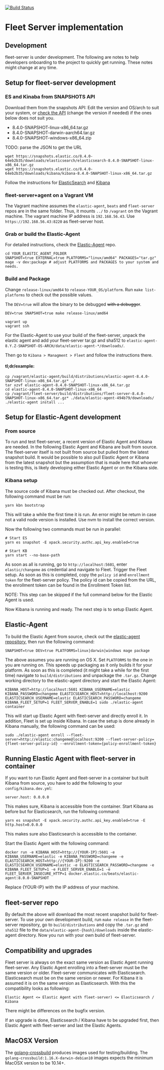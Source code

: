 [![Build Status](https://fleet-ci.elastic.co/job/fleet-server/job/fleet-server-mbp/job/main/badge/icon)](https://fleet-ci.elastic.co/job/Ingest-manager/job/fleet-server/job/main/)

# Fleet Server implementation

## Development

fleet-server is under development. The following are notes to help developers onboarding to the project to quickly get running. These notes might change at any time.

## Setup for fleet-server development

### ES and Kinaba from SNAPSHOTS API

Download them from the snapshots API:
Edit the version and OS/arch to suit your system, or [check the API](https://artifacts-api.elastic.co/v1/search/8.4-SNAPSHOT) (change the version if needed) if the ones below does not suit you.
 - 8.4.0-SNAPSHOT-linux-x86_64.tar.gz
 - 8.4.0-SNAPSHOT-darwin-aarch64.tar.gz
 - 8.4.0-SNAPSHOT-windows-x86_64.zip

TODO: parse the JSON to get the URL
```shell
wget https://snapshots.elastic.co/8.4.0-64eb2b35/downloads/elasticsearch/elasticsearch-8.4.0-SNAPSHOT-linux-x86_64.tar.gz
wget https://snapshots.elastic.co/8.4.0-64eb2b35/downloads/kibana/kibana-8.4.0-SNAPSHOT-linux-x86_64.tar.gz
```

Follow the instructions for [ElasticSearch](https://www.elastic.co/downloads/elasticsearch) and [Kibana](https://www.elastic.co/downloads/kibana)

### fleet-server+agent on a Vagrant VM

The Vagrant machine assumes the `elastic-agent`, `beats` and `fleet-server` repos are in the same folder.
Thus, it mounts `../` to `/vagrant` on the Vagrant machine. The vagrant machine IP address is `192.168.56.43`.
Use `https://192.168.56.43:8220` as fleet-server host.

### Grab or build the Elastic-Agent

For detailed instructions, check the [Elastic-Agent](https://github.com/elastic/elastic-agent) repo.
```shell
cd YOUR_ELASTIC_AGENT_FOLDER
SNAPSHOT=true EXTERNAL=true PLATFORMS="linux/amd64" PACKAGES="tar.gz" mage -v dev:package # adjust PLATFORMS and PACKAGES to your system and needs.
```

### Build and Package

Change `release-linux/amd64` to `release-YOUR_OS/platform`. Run `make list-platforms` to check
out the possible values.

The `DEV=true` will allow the binary to be debugged ~~with a debugger~~.

```shell
DEV=true SNAPSHOT=true make release-linux/amd64

vagrant up
vagrant ssh
```

For the Elastic-Agent to use your build of the fleet-server, unpack the elastic agent and add your fleet-server tar.gz and sha512 to
`elastic-agent-8.Y.Z-SNAPSHOT-OS-ARCH/data/elastic-agent-*/downloads/`. 

Then go to `Kibana > Managment > Fleet` and follow the instructions there.

#### tl;dr/example:
```shell
cp /vagrant/elastic-agent/build/distributions/elastic-agent-8.4.0-SNAPSHOT-linux-x86_64.tar.gz* ./
tar xzvf elastic-agent-8.4.0-SNAPSHOT-linux-x86_64.tar.gz
cd elastic-agent-8.4.0-SNAPSHOT-linux-x86_64
cp /vagrant/fleet-server/build/distributions/fleet-server-8.4.0-SNAPSHOT-linux-x86_64.tar.gz* ./data/elastic-agent-494b79/downloads/
./elastic-agent install ...
```

## Setup for Elastic-Agent development

### From source
To run and test fleet-server, a recent version of Elastic Agent and Kibana are needed. In the following Elastic Agent and Kibana are built from source. The fleet-server itself is not built from source but pulled from the latest snapshot build. It would be possible to also pull Elastic Agent or Kibana from the latest snapshot but the assumption that is made here that whoever is testing this, is likely developing either Elastic Agent or on the Kibana side.


### Kibana setup

The source code of Kibana must be checked out. After checkout, the following command must be run:

```
yarn kbn bootstrap
```

This will take a while the first time it is run. An error might be return in case not a valid node version is installed. Use nvm to install the correct version.

Now the following two commands must be run in parallel:

```
# Start ES
yarn es snapshot -E xpack.security.authc.api_key.enabled=true

# Start KB
yarn start --no-base-path
```

As soon as all is running, go to `http://localhost:5601`, enter `elastic/changeme` as credential and navigate to Fleet. Trigger the Fleet setup. As soon as this is completed, copy the `policy id` and `enrollment token` for the fleet-server policy. The policy id can be copied from the URL, the enrollment token can be found in the Enrollment Token list.

NOTE: This step can be skipped if the full command below for the Elastic Agent is used.

Now Kibana is running and ready. The next step is to setup Elastic Agent.

## Elastic-Agent

To build the Elastic Agent from source, check out the [elastic-agent repository](https://github.com/elastic/elastic-agent), then run the following command:

```
SNAPSHOT=true DEV=true PLATFORMS=linux|darwin|windows mage package
```

The above assumes you are running on OS X. Set `PLATFORMS` to the one in you are running on. This speeds up packaging as it only builds it for your platform. As soon as this is completed (it might take a while for the first time) navigate to `build/distributions` and unpackage the `.tar.gz`. Change working directory to the elastic-agent directory and start the Elastic Agent:

```
KIBANA_HOST=http://localhost:5601 KIBANA_USERNAME=elastic KIBANA_PASSWORD=changeme ELASTICSEARCH_HOST=http://localhost:9200 ELASTICSEARCH_USERNAME=elastic ELASTICSEARCH_PASSWORD=changeme KIBANA_FLEET_SETUP=1 FLEET_SERVER_ENABLE=1 sudo ./elastic-agent container
```

This will start up Elastic Agent with fleet-server and directly enroll it. In addition, Fleet is set up inside Kibana. In case the setup is done already in Kibana manually, the following command can be used:

```
sudo ./elastic-agent enroll --fleet-server=http://elastic:changeme@localhost:9200 --fleet-server-policy={fleet-server-policy-id} --enrollment-token={policy-enrollment-token}
```

## Running Elastic Agent with fleet-server in container

If you want to run Elastic Agent and fleet-server in a container but built Kibana from source, you have to add the following to your `config/kibana.dev.yml`:

```
server.host: 0.0.0.0
```

This makes sure, Kibana is accessible from the container. Start Kibana as before but for Elasticsearch, run the following command:

```
yarn es snapshot -E xpack.security.authc.api_key.enabled=true -E http.host=0.0.0.0
```

This makes sure also Elasticsearch is accessible to the container.

Start the Elastic Agent with the following command:

```
docker run -e KIBANA_HOST=http://{YOUR-IP}:5601 -e KIBANA_USERNAME=elastic -e KIBANA_PASSWORD=changeme -e ELASTICSEARCH_HOST=http://{YOUR-IP}:9200 -e ELASTICSEARCH_USERNAME=elastic -e ELASTICSEARCH_PASSWORD=changeme -e KIBANA_FLEET_SETUP=1 -e FLEET_SERVER_ENABLE=1 -e FLEET_SERVER_INSECURE_HTTP=1 docker.elastic.co/beats/elastic-agent:8.0.0-SNAPSHOT
```

Replace {YOUR-IP} with the IP address of your machine.

## fleet-server repo

By default the above will download the most recent snapshot build for fleet-server. To use your own development build, run `make release` in the fleet-server repository, go to `build/distributions` and copy the `.tar.gz` and `sha512` file to the `data/elastic-agent-{hash}/downloads` inside the elastic-agent directory. Now you run with your own build of fleet-server.


## Compatibility and upgrades

Fleet server is always on the exact same version as Elastic Agent running fleet-server. Any Elastic Agent enrolling into a fleet-server must be the same version or older. Fleet-server communicates with Elasticsearch. Elasticsearch must be on the same version or newer. For Kibana it is assumed it is on the same version as Elasticsearch. With this the compatibility looks as following:

```
Elastic Agent <= Elastic Agent with fleet-server) <= Elasticsearch / Kibana
```

There might be differences on the bugfix version.

If an upgrade is done, Elasticsearch / Kibana have to be upgraded first, then Elastic Agent with fleet-server and last the Elastic Agents.


## MacOSX Version

The [golang-crossbuild](https://github.com/elastic/golang-crossbuild) produces images used for testing/building.
The `golang-crossbuild:1.16.X-darwin-debian10` images expects the minimum MacOSX version to be 10.14+.
